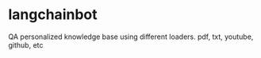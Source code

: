 # langchainbot
 QA personalized knowledge base using different loaders. pdf, txt, youtube, github, etc
